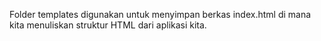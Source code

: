 Folder templates digunakan untuk menyimpan berkas index.html di mana kita menuliskan struktur HTML dari aplikasi kita.